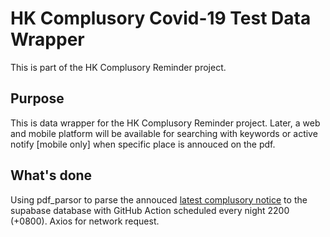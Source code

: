 # HK Complusory Covid-19 Test Data Wrapper
This is part of the HK Complusory Reminder project.

## Purpose
This is data wrapper for the HK Complusory Reminder project. Later, a web and mobile platform will be available for searching with keywords or active notify [mobile only] when specific place is annouced on the pdf.

## What's done
Using pdf_parsor to parse the annouced [latest complusory notice](https://www.chp.gov.hk/files/pdf/ctn.pdf) to the supabase database with GitHub Action scheduled every night 2200 (+0800). Axios for network request.







